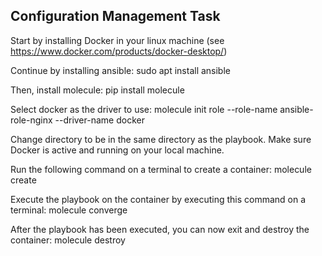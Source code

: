 ## Configuration Management Task 

Start by installing Docker in your linux machine (see https://www.docker.com/products/docker-desktop/)

Continue by installing ansible:
    sudo apt install ansible

Then, install molecule:
    pip install molecule

Select docker as the driver to use:
    molecule init role --role-name ansible-role-nginx --driver-name docker

Change directory to be in the same directory as the playbook.
Make sure Docker is active and running on your local machine.

Run the following command on a terminal to create a container:
    molecule create

Execute the playbook on the container by executing this command on a terminal:
    molecule converge

After the playbook has been executed, you can now exit and destroy the container:
    molecule destroy
